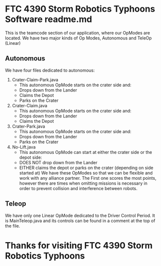 FTC 4390 Storm Robotics Typhoons Software readme.md
=======
This is the teamcode section of our application, where our OpModes are located. We have two major kinds of Op Modes, Autonomous and TeleOp (Linear)
## Autonomous
We have four files dedicated to autonomous:
1. Crater-Claim-Park.java
    * This autonomous OpMode starts on the crater side and:
    * Drops down from the Lander
    * Claims the Depot
    * Parks on the Crater
2. Crater-Claim.java
    * This autonomous OpMode starts on the crater side and:
    * Drops down from the Lander
    * Claims the Depot
3. Crater-Park.java
    * This autonomous OpMode starts on the crater side and:
    * Drops down from the Lander
    * Parks on the Crater
4. No-Lift.java
    * This autonomous OpMode can start at either the crater side or the depot side:
    * DOES NOT drop down from the Lander
    * EITHER claims the depot or parks on the crater (depending on side started at)
We have these OpModes so that we can be flexible and work with any alliance partner. The First one scores the most points, however there are times when omitting missions is necessary in order to prevent collision and interference between robots.
## Teleop
We have only one Linear OpMode dedicated to the Driver Control Period. It is MainTeleop.java and its controls can be found in a comment at the top of the file.





# Thanks for visiting FTC 4390 Storm Robotics Typhoons
